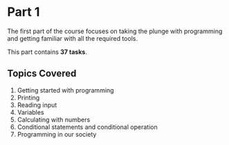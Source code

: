 # Part 1

The first part of the course focuses on taking the plunge with programming and getting familiar with all the required tools.

This part contains **37 tasks**.

## Topics Covered

1. Getting started with programming  
2. Printing  
3. Reading input  
4. Variables  
5. Calculating with numbers  
6. Conditional statements and conditional operation  
7. Programming in our society
